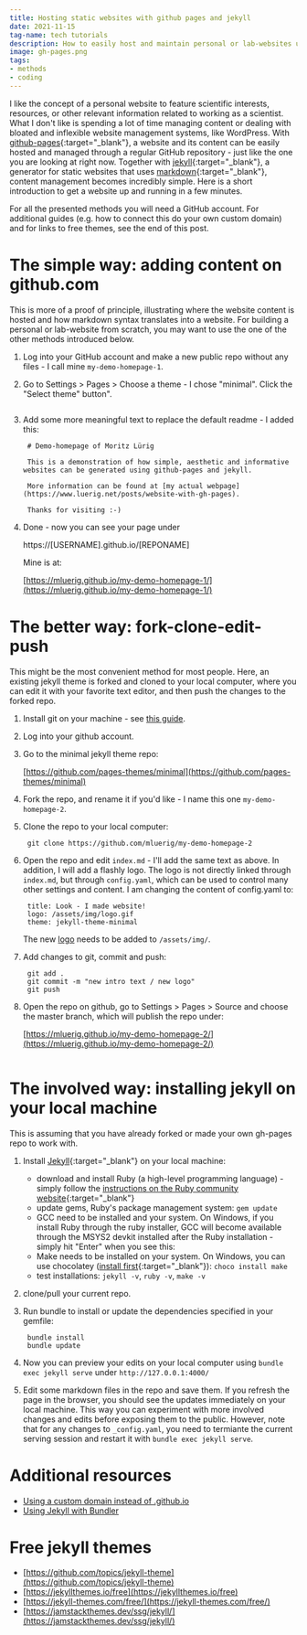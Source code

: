 ```yaml
---
title: Hosting static websites with github pages and jekyll
date: 2021-11-15 
tag-name: tech tutorials
description: How to easily host and maintain personal or lab-websites using github pages and jekyll.
image: gh-pages.png
tags: 
- methods
- coding
---
```


I like the concept of a personal website to feature scientific interests, resources, or other relevant information related to working as a scientist. What I don't like is spending a lot of time managing content or dealing with bloated and inflexible website management systems, like WordPress. With [github-pages](https://pages.github.com/){:target="_blank"}, a website and its content can be easily hosted and managed through a regular GitHub repository - just like the one you are looking at right now. Together with [jekyll](https://jekyllrb.com/){:target="_blank"}, a generator for static websites that uses [markdown](https://www.markdownguide.org/getting-started/){:target="_blank"}, content management becomes incredibly simple. Here is a short introduction to get a website up and running in a few minutes. 

For all the presented methods you will need a GitHub account. For additional guides (e.g. how to connect this do your own custom domain) and for links to free themes, see the end of this post.

# The simple way: adding content on github.com

This is more of a proof of principle, illustrating where the website content is hosted and how markdown syntax translates into a website. For building a personal or lab-website from scratch, you may want to use the one of the other methods introduced below.

1. Log into your GitHub account and make a new public repo without any files - I call mine `my-demo-homepage-1`.

2. Go to Settings > Pages > Choose a theme - I chose "minimal". Click the "Select theme" button".

	<div class="image-thumb" >
	<a data-src="gh-pages.png" data-lightbox="post" data-title=""><img></a>
	</div> 

3. Add some more meaningful text to replace the default readme - I added this:

        # Demo-homepage of Moritz Lürig

		This is a demonstration of how simple, aesthetic and informative websites can be generated using github-pages and jekyll. 

		More information can be found at [my actual webpage](https://www.luerig.net/posts/website-with-gh-pages).

		Thanks for visiting :-) 
		
4. Done - now you can see your page under 

    https://[USERNAME].github.io/[REPONAME] 
		
    Mine is at:

    [https://mluerig.github.io/my-demo-homepage-1/](https://mluerig.github.io/my-demo-homepage-1/)


# The better way: fork-clone-edit-push

This might be the most convenient method for most people. Here, an existing jekyll theme is forked and cloned to your local computer, where you can edit it with your favorite text editor, and then push the changes to the forked repo. 

1. Install git on your machine - see [this guide](https://github.com/git-guides/install-git). 

2. Log into your github account.

3. Go to the minimal jekyll theme repo: 

    [https://github.com/pages-themes/minimal](https://github.com/pages-themes/minimal)

4. Fork the repo, and rename it if you'd like - I name this one `my-demo-homepage-2`.

5. Clone the repo to your local computer:

		git clone https://github.com/mluerig/my-demo-homepage-2
		
6. Open the repo and edit `index.md` - I'll add the same text as above. In addition, I will add a flashly logo. The logo is not directly linked through `index.md`, but through `config.yaml`, which can be used to control many other settings and content. I am changing the content of config.yaml to:

		title: Look - I made website!
		logo: /assets/img/logo.gif
		theme: jekyll-theme-minimal

	The new [logo](https://knowyourmeme.com/memes/brent-rambo) needs to be added to `/assets/img/`. 
	
7. Add changes to git, commit and push:

		git add .
		git commit -m "new intro text / new logo"
		git push


8. Open the repo on github,  go to Settings > Pages > Source and choose the master branch, which will publish the repo under: 
	
	[https://mluerig.github.io/my-demo-homepage-2/](https://mluerig.github.io/my-demo-homepage-2/)

	<div class="image-thumb" >
	<a data-src="demo-hp-2.png" data-lightbox="post" data-title=""><img></a>
	</div> 

# The involved way: installing jekyll on your local machine

This is assuming that you have already forked or made your own gh-pages repo to work with. 

1. Install [Jekyll](https://jekyllrb.com/docs/installation/){:target="_blank"} on your local machine:
 
	- download and install Ruby (a high-level programming language) - simply follow the [instructions on the Ruby community website](https://www.ruby-lang.org/en/downloads/){:target="_blank"}
	- update gems, Ruby's package management system: `gem update`
	- GCC need to be installed and your system. On Windows, if you install Ruby through the ruby installer, GCC will become available through the MSYS2 devkit installed after the Ruby installation - simply hit "Enter" when you see this: 
	
	<div class="image-thumb" >
	<a data-src="msys2_win.png" data-lightbox="post" data-title=""><img></a>
	</div> 
	
	- Make needs to be installed on your system. On Windows, you can use chocolatey ([install first](https://chocolatey.org/install){:target="_blank"}): `choco install make`
	- test installations: `jekyll -v`, `ruby -v`, `make -v`
	
	
2. clone/pull your current repo. 

3. Run bundle to install or update the dependencies specified in your gemfile:

		bundle install 
		bundle update

4. Now you can preview your edits on your local computer using `bundle exec jekyll serve` under `http://127.0.0.1:4000/`

5. Edit some markdown files in the repo and save them. If you refresh the page in the browser, you should see the updates immediately on your local machine. This way you can experiment with more involved changes and edits before exposing them to the public. However, note that for any changes to `_config.yaml`, you need to termiante the current serving session and restart it with `bundle exec jekyll serve`.


# Additional resources

- [Using a custom domain instead of .github.io](https://docs.github.com/en/pages/configuring-a-custom-domain-for-your-github-pages-site/about-custom-domains-and-github-pages)
- [Using Jekyll with Bundler](https://jekyllrb.com/tutorials/using-jekyll-with-bundler/)


# Free jekyll themes
- [https://github.com/topics/jekyll-theme](https://github.com/topics/jekyll-theme)
- [https://jekyllthemes.io/free](https://jekyllthemes.io/free)
- [https://jekyll-themes.com/free/](https://jekyll-themes.com/free/)
- [https://jamstackthemes.dev/ssg/jekyll/](https://jamstackthemes.dev/ssg/jekyll/)
